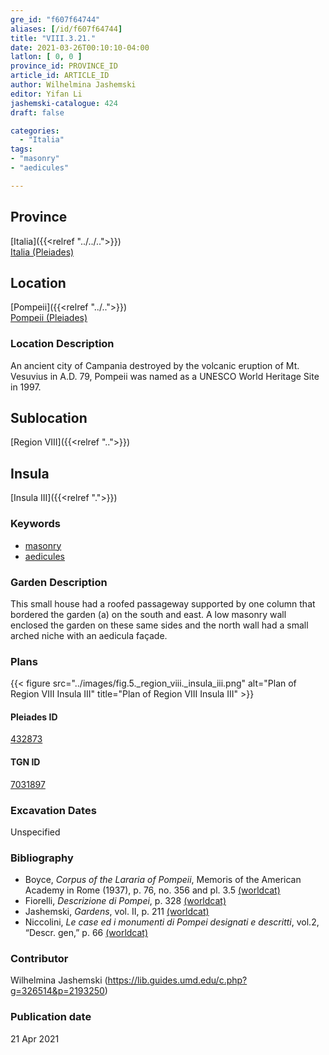 ```yaml
---
gre_id: "f607f64744"
aliases: [/id/f607f64744]
title: "VIII.3.21."
date: 2021-03-26T00:10:10-04:00
latlon: [ 0, 0 ]
province_id: PROVINCE_ID
article_id: ARTICLE_ID
author: Wilhelmina Jashemski
editor: Yifan Li
jashemski-catalogue: 424
draft: false

categories:
  - "Italia"
tags:
- "masonry"
- "aedicules"

---
```


## Province
[Italia]({{<relref "../../..">}}) \
[Italia (Pleiades)](https://pleiades.stoa.org/places/1052)

## Location
[Pompeii]({{<relref "../..">}}) \
[Pompeii (Pleiades)](https://pleiades.stoa.org/places/433032)

### Location Description
An ancient city of Campania destroyed by the volcanic eruption of Mt. Vesuvius in A.D. 79, Pompeii was named as a UNESCO World Heritage Site in 1997.

## Sublocation
[Region VIII]({{<relref "..">}})

## Insula
[Insula III]({{<relref ".">}})

### Keywords
 - [masonry](http://vocab.getty.edu/page/aat/300015332)
 - [aedicules](http://vocab.getty.edu/page/aat/300002574)

### Garden Description
This small house had a roofed passageway supported by one column that bordered the garden (a) on the south and east. A low masonry wall enclosed the garden on these same sides and the north wall had a small arched niche with an aedicula façade.

### Plans
{{< figure src="../images/fig.5._region_viii._insula_iii.png" alt="Plan of Region VIII Insula III" title="Plan of Region VIII Insula III" >}}

#### Pleiades ID
[432873](https://pleiades.stoa.org/places/538911200)

#### TGN ID
[7031897](http://vocab.getty.edu/page/tgn/2053030)

###  Excavation Dates
Unspecified


### Bibliography
* Boyce, *Corpus of the Lararia of Pompeii*, Memoris of the American Academy in Rome (1937), p. 76, no. 356 and pl. 3.5 [(worldcat)](http://www.worldcat.org/oclc/1131425884)
* Fiorelli, *Descrizione di Pompei*, p. 328 [(worldcat)](http://www.worldcat.org/oclc/252039996)
* Jashemski, *Gardens*, vol. II, p. 211 [(worldcat)](http://www.worldcat.org/oclc/1113367431)
* Niccolini, *Le case ed i monumenti di Pompei designati e descritti*, vol.2, “Descr. gen,” p. 66 [(worldcat)](http://www.worldcat.org/oclc/906755593)

### Contributor
Wilhelmina Jashemski (https://lib.guides.umd.edu/c.php?g=326514&p=2193250)

### Publication date

21 Apr 2021
